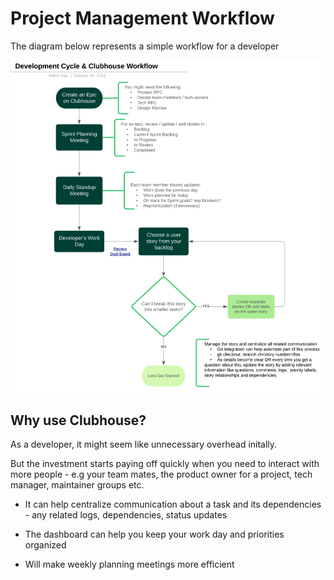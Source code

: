# Project Management Workflow

The diagram below represents a simple workflow for a developer

![Clubhouse Workflow](https://github.com/nikhilraju/nikhilraju.github.io/blob/master/assets/images/Clubhouse-Workflow.png)


## Why use Clubhouse?

As a developer,  it might seem like unnecessary overhead initally. 

But the investment starts paying off quickly when you need to interact with more people - e.g your team mates, the product owner for a project, tech manager, maintainer groups etc.


* It can help centralize communication about a task and its dependencies - any related logs, dependencies, status updates 

* The dashboard can help you keep your work day and priorities organized

* Will make weekly planning meetings more efficient

